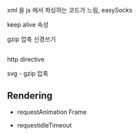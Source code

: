 

xml 을 js 에서 파싱하는 코드가 느림, easySocks

keep alive 속성

gzip 압축 신경쓰기 



## 

http directive 

svg - gzip 압축 



## Rendering

- requestAnimation Frame

- requestidleTimeout 

  